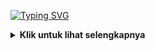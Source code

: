 [![Typing SVG](https://readme-typing-svg.herokuapp.com?font=Neuton&size=15&color=30FF40&background=000000&center=true&vCenter=true&width=360&height=60&lines=Minimal+kasih+bintang+jan+cuma+bisanya+pake+doang)](https://git.io/typing-svg)
<details>
  <summary><b>Klik untuk lihat selengkapnya </b></summary>

INSTACRACK V1.1
--------|
![](https://github.com/Xenz404/INSTACRACK/blob/main/IMG/Screenshot_20230108-153125.jpg)
</>            </>
Download aplikasi termux versi 118 <a href="https://bit.ly/3W3Y1Lg"> klik disini</a>
 
#### Lalu jalankan perintah dibawah
```python
pkg update && pkg upgrade
pkg install python
pkg install git
git clone https://github.com/Xenz404/INSTACRACK
cd INSTACRACK
python Run.py
```
- Script premium ya kalo mau beli pikir" dulu>_
#### Method yang digunakan
- AJAX
- API
